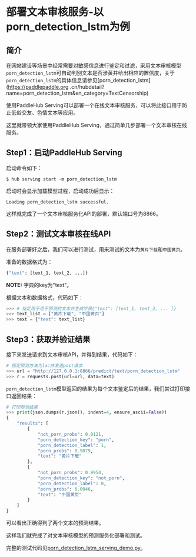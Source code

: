 # 部署文本审核服务-以porn_detection_lstm为例
## 简介
在网站建设等场景中经常需要对敏感信息进行鉴定和过滤，采用文本审核模型`porn_detection_lstm`可自动判别文本是否涉黄并给出相应的置信度，关于`porn_detection_lstm`的具体信息请参见[porn_detection_lstm](https://paddlepaddle.org
.cn/hubdetail?name=porn_detection_lstm&en_category=TextCensorship)

使用PaddleHub Serving可以部署一个在线文本审核服务，可以将此接口用于防止低俗交友、色情文本等应用。

这里就带领大家使用PaddleHub Serving，通过简单几步部署一个文本审核在线服务。

## Step1：启动PaddleHub Serving
启动命令如下：
```shell
$ hub serving start -m porn_detection_lstm  
```
启动时会显示加载模型过程，启动成功后显示：
```shell
Loading porn_detection_lstm successful.
```
这样就完成了一个文本审核服务化API的部署，默认端口号为8866。

## Step2：测试文本审核在线API
在服务部署好之后，我们可以进行测试，用来测试的文本为`黄片下载`和`中国黄页`。

准备的数据格式为：
```python
{"text": [text_1, text_2, ...]}  
```
**NOTE:** 字典的key为"text"。

根据文本和数据格式，代码如下：
```python
>>> # 指定用于用于预测的文本并生成字典{"text": [text_1, text_2, ... ]}
>>> text_list = ["黄片下载", "中国黄页"]
>>> text = {"text": text_list}
```
## Step3：获取并验证结果
接下来发送请求到文本审核API，并得到结果，代码如下：
```python
# 指定预测方法为lac并发送post请求
>>> url = "http://127.0.0.1:8866/predict/text/porn_detection_lstm"
>>> r = requests.post(url=url, data=text)
```
`porn_detection_lstm`模型返回的结果为每个文本鉴定后的结果，我们尝试打印接口返回结果：
```python
# 打印预测结果
>>> print(json.dumps(r.json(), indent=4, ensure_ascii=False))
{
    "results": [
        {
            "not_porn_probs": 0.0121,
            "porn_detection_key": "porn",
            "porn_detection_label": 1,
            "porn_probs": 0.9879,
            "text": "黄片下载"
        },
        {
            "not_porn_probs": 0.9954,
            "porn_detection_key": "not_porn",
            "porn_detection_label": 0,
            "porn_probs": 0.0046,
            "text": "中国黄页"
        }
    ]
}
```
可以看出正确得到了两个文本的预测结果。

这样我们就完成了对文本审核模型的预测服务化部署和测试。

完整的测试代码见[porn_detection_lstm_serving_demo.py](porn_detection_lstm_serving_demo.py)。
